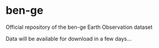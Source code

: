 # ben-ge
Official repository of the ben-ge Earth Observation dataset

Data will be available for download in a few days...
